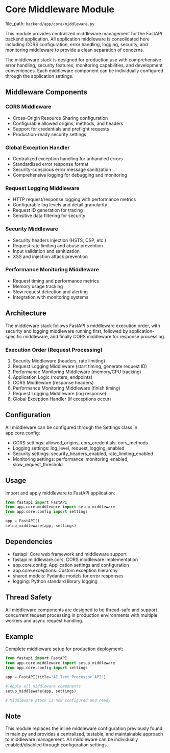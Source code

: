 # Core Middleware Module

  file_path: `backend/app/core/middleware.py`

This module provides centralized middleware management for the FastAPI backend application.
All application middleware is consolidated here including CORS configuration, error handling,
logging, security, and monitoring middleware to provide a clean separation of concerns.

The middleware stack is designed for production use with comprehensive error handling,
security features, monitoring capabilities, and development conveniences. Each middleware
component can be individually configured through the application settings.

## Middleware Components

### CORS Middleware

- Cross-Origin Resource Sharing configuration
- Configurable allowed origins, methods, and headers
- Support for credentials and preflight requests
- Production-ready security settings

### Global Exception Handler

- Centralized exception handling for unhandled errors
- Standardized error response format
- Security-conscious error message sanitization
- Comprehensive logging for debugging and monitoring

### Request Logging Middleware

- HTTP request/response logging with performance metrics
- Configurable log levels and detail granularity
- Request ID generation for tracing
- Sensitive data filtering for security

### Security Middleware

- Security headers injection (HSTS, CSP, etc.)
- Request rate limiting and abuse prevention
- Input validation and sanitization
- XSS and injection attack prevention

### Performance Monitoring Middleware

- Request timing and performance metrics
- Memory usage tracking
- Slow request detection and alerting
- Integration with monitoring systems

## Architecture

The middleware stack follows FastAPI's middleware execution order, with
security and logging middleware running first, followed by application-specific
middleware, and finally CORS middleware for response processing.

### Execution Order (Request Processing)

1. Security Middleware (headers, rate limiting)
2. Request Logging Middleware (start timing, generate request ID)
3. Performance Monitoring Middleware (memory/CPU tracking)
4. Application Logic (routers, endpoints)
5. CORS Middleware (response headers)
6. Performance Monitoring Middleware (finish timing)
7. Request Logging Middleware (log response)
8. Global Exception Handler (if exceptions occur)

## Configuration

All middleware can be configured through the Settings class in app.core.config:

- CORS settings: allowed_origins, cors_credentials, cors_methods
- Logging settings: log_level, request_logging_enabled
- Security settings: security_headers_enabled, rate_limiting_enabled
- Monitoring settings: performance_monitoring_enabled, slow_request_threshold

## Usage

Import and apply middleware to FastAPI application:

```python
from fastapi import FastAPI
from app.core.middleware import setup_middleware
from app.core.config import settings

app = FastAPI()
setup_middleware(app, settings)
```

## Dependencies

- fastapi: Core web framework and middleware support
- fastapi.middleware.cors: CORS middleware implementation
- app.core.config: Application settings and configuration
- app.core.exceptions: Custom exception hierarchy
- shared.models: Pydantic models for error responses
- logging: Python standard library logging

## Thread Safety

All middleware components are designed to be thread-safe and support
concurrent request processing in production environments with multiple
workers and async request handling.

## Example

Complete middleware setup for production deployment:

```python
from fastapi import FastAPI
from app.core.middleware import setup_middleware
from app.core.config import settings

app = FastAPI(title="AI Text Processor API")

# Apply all middleware components
setup_middleware(app, settings)

# Middleware stack is now configured and ready
```

## Note

This module replaces the inline middleware configuration previously
found in main.py and provides a centralized, testable, and maintainable
approach to middleware management. All middleware can be individually
enabled/disabled through configuration settings.
